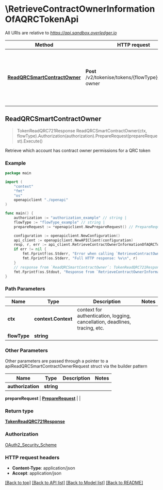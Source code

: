 # \RetrieveContractOwnerInformationOfAQRCTokenApi

All URIs are relative to *https://api.sandbox.overledger.io*

Method | HTTP request | Description
------------- | ------------- | -------------
[**ReadQRCSmartContractOwner**](RetrieveContractOwnerInformationOfAQRCTokenApi.md#ReadQRCSmartContractOwner) | **Post** /v2/tokenise/tokens/{flowType}/contract-owner | Retrieve which account has contract owner permissions for a QRC token



## ReadQRCSmartContractOwner

> TokenReadQRC721Response ReadQRCSmartContractOwner(ctx, flowType).Authorization(authorization).PrepareRequest(prepareRequest).Execute()

Retrieve which account has contract owner permissions for a QRC token



### Example

```go
package main

import (
    "context"
    "fmt"
    "os"
    openapiclient "./openapi"
)

func main() {
    authorization := "authorization_example" // string | 
    flowType := "flowType_example" // string | 
    prepareRequest := *openapiclient.NewPrepareRequest() // PrepareRequest | 

    configuration := openapiclient.NewConfiguration()
    api_client := openapiclient.NewAPIClient(configuration)
    resp, r, err := api_client.RetrieveContractOwnerInformationOfAQRCTokenApi.ReadQRCSmartContractOwner(context.Background(), flowType).Authorization(authorization).PrepareRequest(prepareRequest).Execute()
    if err != nil {
        fmt.Fprintf(os.Stderr, "Error when calling `RetrieveContractOwnerInformationOfAQRCTokenApi.ReadQRCSmartContractOwner``: %v\n", err)
        fmt.Fprintf(os.Stderr, "Full HTTP response: %v\n", r)
    }
    // response from `ReadQRCSmartContractOwner`: TokenReadQRC721Response
    fmt.Fprintf(os.Stdout, "Response from `RetrieveContractOwnerInformationOfAQRCTokenApi.ReadQRCSmartContractOwner`: %v\n", resp)
}
```

### Path Parameters


Name | Type | Description  | Notes
------------- | ------------- | ------------- | -------------
**ctx** | **context.Context** | context for authentication, logging, cancellation, deadlines, tracing, etc.
**flowType** | **string** |  | 

### Other Parameters

Other parameters are passed through a pointer to a apiReadQRCSmartContractOwnerRequest struct via the builder pattern


Name | Type | Description  | Notes
------------- | ------------- | ------------- | -------------
 **authorization** | **string** |  | 

 **prepareRequest** | [**PrepareRequest**](PrepareRequest.md) |  | 

### Return type

[**TokenReadQRC721Response**](TokenReadQRC721Response.md)

### Authorization

[OAuth2_Security_Scheme](../README.md#OAuth2_Security_Scheme)

### HTTP request headers

- **Content-Type**: application/json
- **Accept**: application/json

[[Back to top]](#) [[Back to API list]](../README.md#documentation-for-api-endpoints)
[[Back to Model list]](../README.md#documentation-for-models)
[[Back to README]](../README.md)

